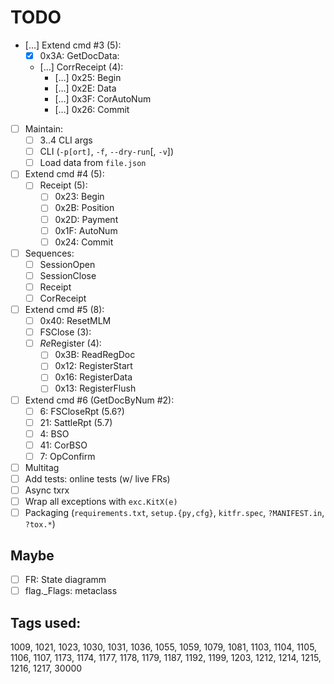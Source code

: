 # TODO

- […] Extend cmd #3 (5):
  + [x] 0x3A: GetDocData:
  + […] CorrReceipt (4):
    - […] 0x25: Begin
    - […] 0x2E: Data
    - […] 0x3F: CorAutoNum
    - […] 0x26: Commit
- [ ] Maintain:
  + [ ] 3..4 CLI args
  + [ ] CLI (`-p[ort]`, `-f`, `--dry-run`[, `-v`])
  + [ ] Load data from `file.json`
- [ ] Extend cmd #4 (5):
  + [ ] Receipt (5):
    - [ ] 0x23: Begin
    - [ ] 0x2B: Position
    - [ ] 0x2D: Payment
    - [ ] 0x1F: AutoNum
    - [ ] 0x24: Commit
- [ ] Sequences:
  - [ ] SessionOpen
  - [ ] SessionClose
  - [ ] Receipt
  - [ ] CorReceipt
- [ ] Extend cmd #5 (8):
  + [ ] 0x40: ResetMLM
  + [ ] FSClose (3):
  + [ ] *Re*Register (4):
    - [ ] 0x3B: ReadRegDoc
    - [ ] 0x12: RegisterStart
    - [ ] 0x16: RegisterData
    - [ ] 0x13: RegisterFlush
- [ ] Extend cmd #6 (GetDocByNum #2):
  - [ ]  6: FSCloseRpt (5.6?)
  - [ ] 21: SattleRpt (5.7)
  - [ ]  4: BSO
  - [ ] 41: CorBSO
  - [ ]  7: OpConfirm
- [ ] Multitag
- [ ] Add tests: online tests (w/ live FRs)
- [ ] Async txrx
- [ ] Wrap all exceptions with `exc.KitX(e)`
- [ ] Packaging (`requirements.txt`, `setup.{py,cfg}`, `kitfr.spec`, `?MANIFEST.in`, `?tox.*`)

## Maybe
- [ ] FR: State diagramm
- [ ] flag._Flags: metaclass

## Tags used:
1009, 1021, 1023, 1030, 1031, 1036, 1055, 1059, 1079, 1081,
1103, 1104, 1105, 1106, 1107, 1173, 1174, 1177, 1178, 1179,
1187, 1192, 1199, 1203, 1212, 1214, 1215, 1216, 1217, 30000
